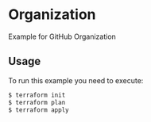 [//]: # ( vim: set ft=markdown : )
# Organization

Example for GitHub Organization

## Usage

To run this example you need to execute:

```bash
$ terraform init
$ terraform plan
$ terraform apply
```
